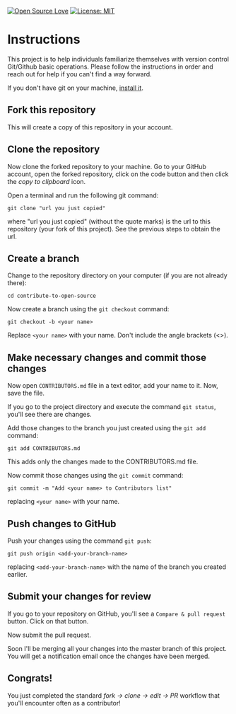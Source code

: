 [![Open Source Love](https://badges.frapsoft.com/os/v1/open-source.svg?v=103)](https://github.com/ellerbrock/open-source-badges/)
[![License: MIT](https://img.shields.io/badge/License-MIT-green.svg)](https://opensource.org/licenses/MIT)

# Instructions

This project is to help individuals familiarize themselves with version control Git/Github basic operations. Please follow the instructions in order and reach out for help if you can't find a way forward.

If you don't have git on your machine, [install it](https://help.github.com/articles/set-up-git/).

## Fork this repository

This will create a copy of this repository in your account.

## Clone the repository

Now clone the forked repository to your machine. Go to your GitHub account, open the forked repository, click on the code button and then click the _copy to clipboard_ icon.

Open a terminal and run the following git command:

```
git clone "url you just copied"
```

where "url you just copied" (without the quote marks) is the url to this repository (your fork of this project). See the previous steps to obtain the url.

## Create a branch

Change to the repository directory on your computer (if you are not already there):

```
cd contribute-to-open-source
```

Now create a branch using the `git checkout` command:

```
git checkout -b <your name>
```

Replace `<your name>` with your name. Don't include the angle brackets (<>).

## Make necessary changes and commit those changes

Now open `CONTRIBUTORS.md` file in a text editor, add your name to it. Now, save the file.

If you go to the project directory and execute the command `git status`, you'll see there are changes.

Add those changes to the branch you just created using the `git add` command:

```
git add CONTRIBUTORS.md
```
This adds only the changes made to the CONTRIBUTORS.md file.

Now commit those changes using the `git commit` command:

```
git commit -m "Add <your name> to Contributors list"
```

replacing `<your name>` with your name.

## Push changes to GitHub

Push your changes using the command `git push`:

```
git push origin <add-your-branch-name>
```

replacing `<add-your-branch-name>` with the name of the branch you created earlier.

## Submit your changes for review

If you go to your repository on GitHub, you'll see a `Compare & pull request` button. Click on that button.

Now submit the pull request.

Soon I'll be merging all your changes into the master branch of this project. You will get a notification email once the changes have been merged.

## Congrats!

You just completed the standard _fork -> clone -> edit -> PR_ workflow that you'll encounter often as a contributor!
